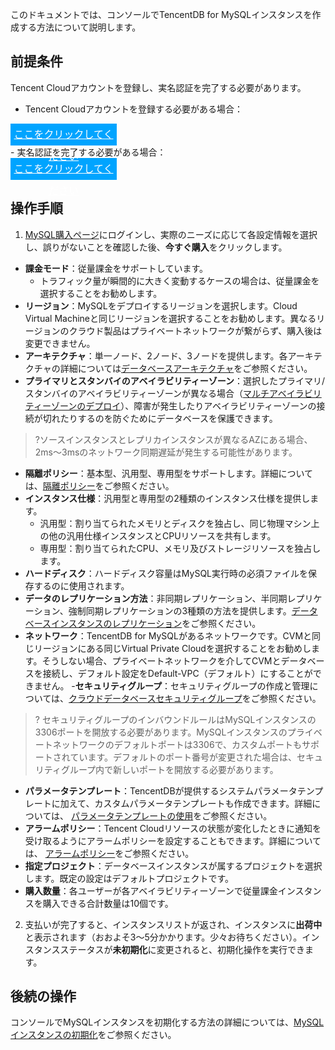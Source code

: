 
このドキュメントでは、コンソールでTencentDB for MySQLインスタンスを作成する方法について説明します。

## 前提条件
Tencent Cloudアカウントを登録し、実名認証を完了する必要があります。
- Tencent Cloudアカウントを登録する必要がある場合：
<div style="background-color:#00A4FF; width: 170px; height: 35px; line-height:35px; text-align:center;"><a href="https://intl.cloud.tencent.com/register" target="_blank"  style="color: white; font-size:16px;" hotrep="document.guide.3128.btn1">ここをクリックしてください</a></div>
- 実名認証を完了する必要がある場合：
<div style="background-color:#00A4FF; width: 170px; height: 35px; line-height:35px; text-align:center;"><a href="https://console.cloud.tencent.com/developer" target="_blank"  style="color: white; font-size:16px;"  hotrep="document.guide.3128.btn2">ここをクリックしてください</a></div>

## 操作手順
1. [MySQL購入ページ](https://buy.cloud.tencent.com/cdb)にログインし、実際のニーズに応じて各設定情報を選択し、誤りがないことを確認した後、**今すぐ購入**をクリックします。
 - **課金モード**：従量課金をサポートしています。
    - トラフィック量が瞬間的に大きく変動するケースの場合は、従量課金を選択することをお勧めします。
 - **リージョン**：MySQLをデプロイするリージョンを選択します。Cloud Virtual Machineと同じリージョンを選択することをお勧めします。異なるリージョンのクラウド製品はプライベートネットワークが繋がらず、購入後は変更できません。
  - **アーキテクチャ**：単一ノード、2ノード、3ノードを提供します。各アーキテクチャの詳細については[データベースアーキテクチャ](https://intl.cloud.tencent.com/document/product/236/38328)をご参照ください。
 - **プライマリとスタンバイのアベイラビリティーゾーン**：選択したプライマリ/スタンバイのアベイラビリティーゾーンが異なる場合（[マルチアベイラビリティーゾーンのデプロイ](https://intl.cloud.tencent.com/document/product/236/8459)）、障害が発生したりアベイラビリティーゾーンの接続が切れたりするのを防ぐためにデータベースを保護できます。
 >?ソースインスタンスとレプリカインスタンスが異なるAZにある場合、2ms～3msのネットワーク同期遅延が発生する可能性があります。
 - **隔離ポリシー**：基本型、汎用型、専用型をサポートします。詳細については、[隔離ポリシー](https://intl.cloud.tencent.com/document/product/236/39794)をご参照ください。
 - **インスタンス仕様**：汎用型と専用型の2種類のインスタンス仕様を提供します。
    - 汎用型：割り当てられたメモリとディスクを独占し、同じ物理マシン上の他の汎用仕様インスタンスとCPUリソースを共有します。
    - 専用型：割り当てられたCPU、メモリ及びストレージリソースを独占します。
 - **ハードディスク**：ハードディスク容量はMySQL実行時の必須ファイルを保存するのに使用されます。
 - **データのレプリケーション方法**：非同期レプリケーション、半同期レプリケーション、強制同期レプリケーションの3種類の方法を提供します。[データベースインスタンスのレプリケーション](https://intl.cloud.tencent.com/document/product/236/7913)をご参照ください。
 - **ネットワーク**：TencentDB for MySQLがあるネットワークです。CVMと同じリージョンにある同じVirtual Private Cloudを選択することをお勧めします。そうしない場合、プライベートネットワークを介してCVMとデータベースを接続し、デフォルト設定をDefault-VPC（デフォルト）にすることができません。
 -**セキュリティグループ**：セキュリティグループの作成と管理については、[クラウドデータベースセキュリティグループ](https://intl.cloud.tencent.com/document/product/236/14470)をご参照ください。
 >? セキュリティグループのインバウンドルールはMySQLインスタンスの3306ポートを開放する必要があります。MySQLインスタンスのプライベートネットワークのデフォルトポートは3306で、カスタムポートもサポートされています。デフォルトのポート番号が変更された場合は、セキュリティグループ内で新しいポートを開放する必要があります。
 - **パラメータテンプレート**：TencentDBが提供するシステムパラメータテンプレートに加えて、カスタムパラメータテンプレートも作成できます。詳細については、 [パラメータテンプレートの使用](https://intl.cloud.tencent.com/document/product/236/31906)をご参照ください。
 - **アラームポリシー**：Tencent Cloudリソースの状態が変化したときに通知を受け取るようにアラームポリシーを設定することもできます。詳細については、 [アラームポリシー](https://intl.cloud.tencent.com/document/product/236/8457)をご参照ください。
 - **指定プロジェクト**：データベースインスタンスが属するプロジェクトを選択します。既定の設定はデフォルトプロジェクトです。
 - **購入数量**：各ユーザーが各アベイラビリティーゾーンで従量課金インスタンスを購入できる合計数量は10個です。
2. 支払いが完了すると、インスタンスリストが返され、インスタンスに**出荷中**と表示されます（おおよそ3～5分かかります。少々お待ちください）。インスタンスステータスが**未初期化**に変更されると、初期化操作を実行できます。

## 後続の操作
コンソールでMySQLインスタンスを初期化する方法の詳細については、[MySQLインスタンスの初期化](https://intl.cloud.tencent.com/document/product/236/3128)をご参照ください。
